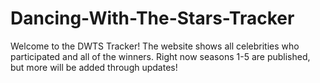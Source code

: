# Dancing-With-The-Stars-Tracker
Welcome to the DWTS Tracker! The website shows all celebrities who participated and all of the winners.
Right now seasons 1-5 are published, but more will be added through updates!
